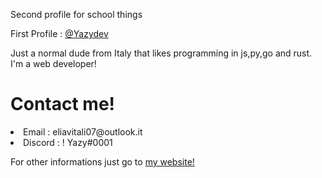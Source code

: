 <p>Second profile for school things</p>
<p>First Profile : <a href="https://github.com/Yazydev">@Yazydev</a></p>

<p>Just a normal dude from Italy that likes programming in js,py,go and rust.
I'm a web developer!
</p>

<h1>Contact me!</h1>
<li>Email : eliavitali07@outlook.it</li>
<li>Discord : ! Yazy#0001</li>


<p>For other informations just go to <a href="https://yazydev.github.io">my website!</a></p> 

